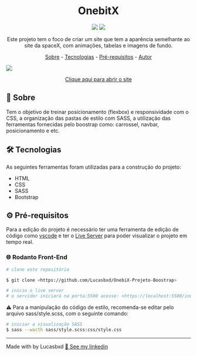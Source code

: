 <h1 align="center" dir="auto">OnebitX</h1>

<p align="center" dir="auto"> <img src="https://camo.githubusercontent.com/5a90db9c6f4523a0dbd114272b6ca7f0ce263aa01bc2667e6b530fb9c08873dd/687474703a2f2f696d672e736869656c64732e696f2f7374617469632f76313f6c6162656c3d737461747573266d6573736167653d636f6e636c7569646f26636f6c6f723d475245454e267374796c653d666c6174"> <img src="https://img.shields.io/github/watchers/Lucasbxd/OnebiX-Projeto-Boostrap.svg"></p>

<p align="center" dir="auto">Este projeto tem o foco de criar um site que tem a aparência semelhante ao site da spaceX, com animações, tabelas e imagens de fundo.</p>

<p align="center">
  <a href="#sobre">Sobre</a> -
  <a href="#tecnologias">Tecnologias</a> -
  <a href="#pre-requisitos">Pré-requisitos</a> -
  <a href="#autor">Autor</a>
</p>

<img src="./github/Animacao.gif">

<p align="center" dir="auto""><a taget="blank" href="http://onebitx-lucasbxd.netlify.app/index.html" >Clique aqui para abrir o site</a><p> 

<h2 id="sobre">📍 Sobre</h2>
<p>Tem o objetivo de treinar posicionamento (flexbox) e responsividade com o CSS, a organização das pastas de estilo com SASS, a utilização das ferramentas fornecidas pelo boostrap como: carrossel, navbar, posicionamento e etc.</p>

<h2 id="tecnologias">🛠 Tecnologias</h2>
<p>As seguintes ferramentas foram utilizadas para a construção do projeto:</p>
<ul>
  <li>HTML</li>
  <li>CSS</li>
  <li>SASS</li>
  <li>Bootstrap</li>
</ul>

<h2 id="pre-requisitos">⚙️ Pré-requisitos</h2>
<p>Para a edição do projeto é necessário ter uma ferramenta de edição de código como <a target="blank" href="https://code.visualstudio.com/">vscode</a> e ter o <a target="blank" href="https://marketplace.visualstudio.com/items?itemName=ritwickdey.LiveServer">Live Server</a> para poder visualizar o projeto em tempo real.</p>

### 🌐 Rodanto Front-End

```bash
# clone este repositório

$ git clone <https://github.com/Lucasbxd/OnebiX-Projeto-Boostrap>

# inicie o live server
# o servidor iniciará na porta:5500 acesse: <https://localhost:5500/index.html>
```

<p>⚠️ Para a manipulação do código de estilo, recomenda-se editar pelo arquivo sass/style.scss, com o seguinte comando:</p>

```bash
# iniciar a visualização SASS
$ sass --wacth sass/style.scss:css/style.css
```

---
<p id="autor">Made with by Lucasbxd <a target="blank" href="https://www.linkedin.com/in/lucasbxd/">💛 See my linkedin</a></p>